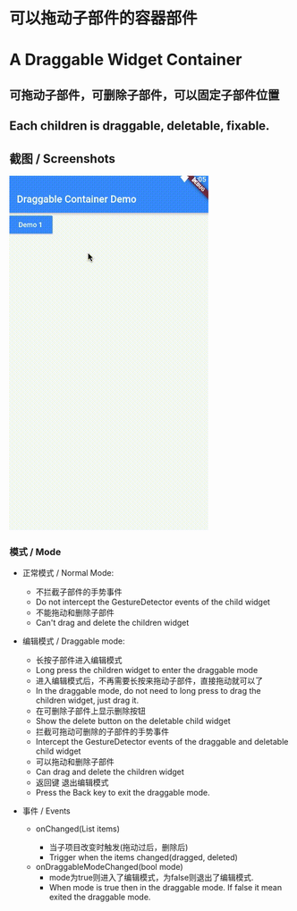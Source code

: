 # 可以拖动子部件的容器部件
# A Draggable Widget Container 

## 可拖动子部件，可删除子部件，可以固定子部件位置
## Each children is draggable, deletable, fixable.

## 截图 / Screenshots
![demo gif](./demo.gif)

### 模式 / Mode

- 正常模式 / Normal Mode:
    - 不拦截子部件的手势事件
    - Do not intercept the GestureDetector events of the child widget
    - 不能拖动和删除子部件
    - Can't drag and delete the children widget
    
- 编辑模式 / Draggable mode:
    - 长按子部件进入编辑模式
    - Long press the children widget to enter the draggable mode
    - 进入编辑模式后，不再需要长按来拖动子部件，直接拖动就可以了
    - In the draggable mode, do not need to long press to drag the children widget,
      just drag it.
    - 在可删除子部件上显示删除按钮
    - Show the delete button on the deletable child widget
    - 拦截可拖动可删除的子部件的手势事件
    - Intercept the GestureDetector events of the draggable and deletable child widget
    - 可以拖动和删除子部件
    - Can drag and delete the children widget
    - 返回键 退出编辑模式
    - Press the Back key to exit the draggable mode.
    
- 事件 / Events
    - onChanged(List<T extends DraggableItem> items)
        - 当子项目改变时触发(拖动过后，删除后)
        - Trigger when the items changed(dragged, deleted)
    - onDraggableModeChanged(bool mode)
        - mode为true则进入了编辑模式，为false则退出了编辑模式.
        - When mode is true then in the draggable mode. If false it mean exited the draggable mode.